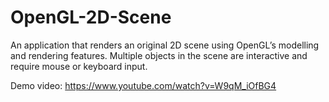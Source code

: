 # OpenGL-2D-Scene
An application that renders an original 2D scene using OpenGL’s modelling and rendering features. Multiple objects in the scene are interactive and require mouse or keyboard input. 

Demo video: https://www.youtube.com/watch?v=W9qM_iOfBG4
